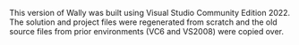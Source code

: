 This version of Wally was built using Visual Studio Community Edition 2022.  The solution and project files were regenerated from scratch and the old source files from prior environments (VC6 and VS2008) were copied over.
